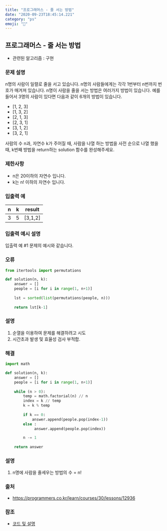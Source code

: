 ```yaml
---
title: "프로그래머스 - 줄 서는 방법"
date: "2020-09-23T18:45:14.221"
category: "ps"
emoji: "📶"
---
```


## 프로그래머스 - 줄 서는 방법

- 관련된 알고리즘 : 구현

### 문제 설명

n명의 사람이 일렬로 줄을 서고 있습니다. n명의 사람들에게는 각각 1번부터 n번까지 번호가 매겨져 있습니다. n명이 사람을 줄을 서는 방법은 여러가지 방법이 있습니다. 예를 들어서 3명의 사람이 있다면 다음과 같이 6개의 방법이 있습니다.

- [1, 2, 3]
- [1, 3, 2]
- [2, 1, 3]
- [2, 3, 1]
- [3, 1, 2]
- [3, 2, 1]

사람의 수 n과, 자연수 k가 주어질 때, 사람을 나열 하는 방법을 사전 순으로 나열 했을 때, k번째 방법을 return하는 solution 함수를 완성해주세요.

### 제한사항

- n은 20이하의 자연수 입니다.
- k는 n! 이하의 자연수 입니다.

### 입출력 예

| n    | k    | result  |
| ---- | ---- | ------- |
| 3    | 5    | [3,1,2] |

### 입출력 예시 설명

입출력 예 #1
문제의 예시와 같습니다.

### 오류

```python
from itertools import permutations

def solution(n, k):
    answer = []
    people = [i for i in range(1, n+1)]
    
    lst = sorted(list(permutations(people, n)))
    
    return lst[k-1]
```

### 설명

1. 순열을 이용하여 문제를 해결하려고 시도
2. 시간초과 발생 및 효율성 검사 부적합.

### 해결

```python
import math

def solution(n, k):
    answer = []
    people = [i for i in range(1, n+1)]
                                   
    while (n > 0):
        temp = math.factorial(n) // n 
        index = k // temp
        k = k % temp
        
        if k == 0:
            answer.append(people.pop(index-1))
        else :
             answer.append(people.pop(index))

        n -= 1
    
    return answer
```

### 설명

1. n명에 사람을 줄세우는 방법의 수 = n!

### 출처

- https://programmers.co.kr/learn/courses/30/lessons/12936

### 참조

- [코드 및 설명](https://velog.io/@ansrjsdn/%ED%94%84%EB%A1%9C%EA%B7%B8%EB%9E%98%EB%A8%B8%EC%8A%A4-level3-%EC%A4%84-%EC%84%9C%EB%8A%94-%EB%B0%A9%EB%B2%95-Python)